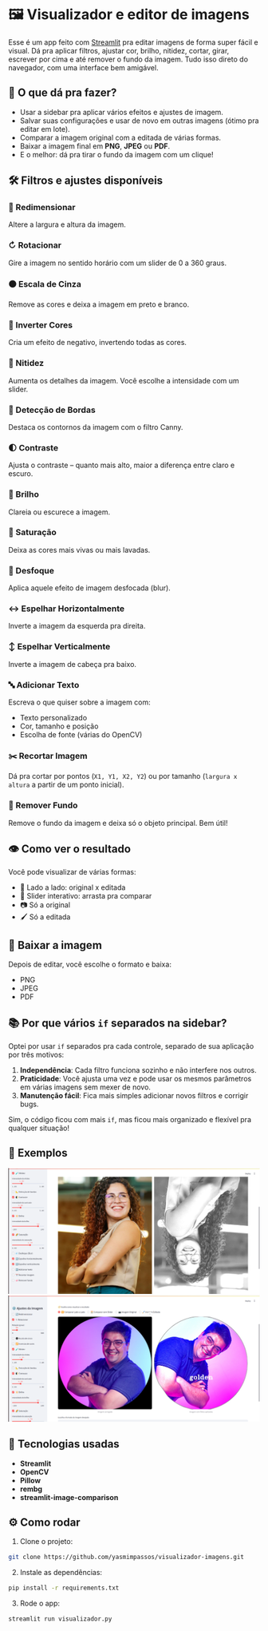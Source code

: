 
# 🖼️ Visualizador e editor de imagens

Esse é um app feito com [Streamlit](https://streamlit.io/) pra editar imagens de forma super fácil e visual. Dá pra aplicar filtros, ajustar cor, brilho, nitidez, cortar, girar, escrever por cima e até remover o fundo da imagem. Tudo isso direto do navegador, com uma interface bem amigável.

## 🎯 O que dá pra fazer?

- Usar a sidebar pra aplicar vários efeitos e ajustes de imagem.
- Salvar suas configurações e usar de novo em outras imagens (ótimo pra editar em lote).
- Comparar a imagem original com a editada de várias formas.
- Baixar a imagem final em **PNG**, **JPEG** ou **PDF**.
- E o melhor: dá pra tirar o fundo da imagem com um clique!

## 🛠️ Filtros e ajustes disponíveis

### 🔄 Redimensionar
Altere a largura e altura da imagem.

### ↻ Rotacionar
Gire a imagem no sentido horário com um slider de 0 a 360 graus.

### ⚫ Escala de Cinza
Remove as cores e deixa a imagem em preto e branco.

### 🔁 Inverter Cores
Cria um efeito de negativo, invertendo todas as cores.

### 🧪 Nitidez
Aumenta os detalhes da imagem. Você escolhe a intensidade com um slider.

### 📐 Detecção de Bordas
Destaca os contornos da imagem com o filtro Canny.

### 🌓 Contraste
Ajusta o contraste – quanto mais alto, maior a diferença entre claro e escuro.

### 🔆 Brilho
Clareia ou escurece a imagem.

### 🌈 Saturação
Deixa as cores mais vivas ou mais lavadas.

### 💨 Desfoque
Aplica aquele efeito de imagem desfocada (blur).

### ↔️ Espelhar Horizontalmente
Inverte a imagem da esquerda pra direita.

### ↕️ Espelhar Verticalmente
Inverte a imagem de cabeça pra baixo.

### 🔤 Adicionar Texto
Escreva o que quiser sobre a imagem com:
- Texto personalizado
- Cor, tamanho e posição
- Escolha de fonte (várias do OpenCV)

### ✂️ Recortar Imagem
Dá pra cortar por pontos (`X1, Y1, X2, Y2`) ou por tamanho (`largura x altura` a partir de um ponto inicial).

### 🧼 Remover Fundo
Remove o fundo da imagem e deixa só o objeto principal. Bem útil!

## 👁️ Como ver o resultado

Você pode visualizar de várias formas:

- 🔀 Lado a lado: original x editada
- 🧮 Slider interativo: arrasta pra comparar
- 📷 Só a original
- 🖌️ Só a editada


## 💾 Baixar a imagem

Depois de editar, você escolhe o formato e baixa:
- PNG
- JPEG
- PDF


## 📚 Por que vários `if` separados na sidebar?

Optei por usar `if` separados pra cada controle, separado de sua aplicação por três motivos:

1. **Independência**: Cada filtro funciona sozinho e não interfere nos outros.
2. **Praticidade**: Você ajusta uma vez e pode usar os mesmos parâmetros em várias imagens sem mexer de novo.
3. **Manutenção fácil**: Fica mais simples adicionar novos filtros e corrigir bugs.

Sim, o código ficou com mais `if`, mas ficou mais organizado e flexível pra qualquer situação!


## 🧪 Exemplos


![Exemplo 1](assets/exemplo1.png)
![Exemplo 2](assets/exemplo2.png)



## 🚀 Tecnologias usadas

- **Streamlit**
- **OpenCV**
- **Pillow**
- **rembg**
- **streamlit-image-comparison**

## ⚙️ Como rodar

1. Clone o projeto:
```bash
git clone https://github.com/yasmimpassos/visualizador-imagens.git
```

2. Instale as dependências:
```bash
pip install -r requirements.txt
```

3. Rode o app:
```bash
streamlit run visualizador.py
```